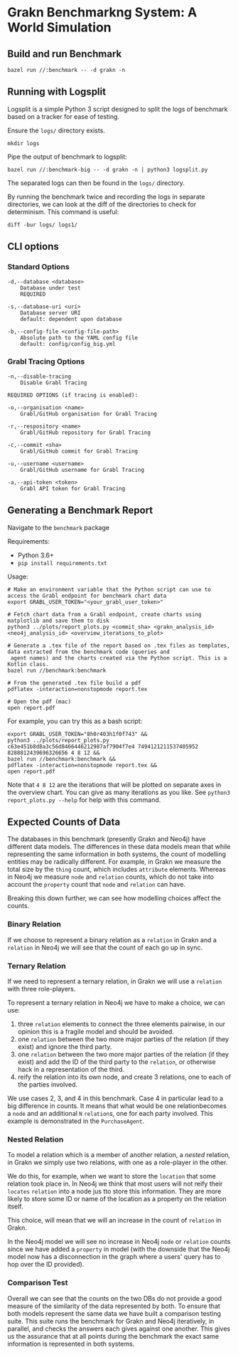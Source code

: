 # Grakn Benchmarkng System: A World Simulation

## Build and run Benchmark
```shell script
bazel run //:benchmark -- -d grakn -n
```

## Running with Logsplit
Logsplit is a simple Python 3 script designed to split the logs of benchmark based on a tracker for ease of testing.

Ensure the `logs/` directory exists.
```shell script
mkdir logs
```
Pipe the output of benchmark to logsplit:
```shell script
bazel run //:benchmark-big -- -d grakn -n | python3 logsplit.py
```
The separated logs can then be found in the `logs/` directory.

By running the benchmark twice and recording the logs in separate directories, we can look at the diff of the directories to check for determinism. This command is useful:
```shell script
diff -bur logs/ logs1/
```

## CLI options

### Standard Options
```
-d,--database <database>
    Database under test
    REQUIRED

-s,--database-uri <uri>
    Database server URI
    default: dependent upon database

-b,--config-file <config-file-path>
    Absolute path to the YAML config file
    default: config/config_big.yml
```

### Grabl Tracing Options
```
-n,--disable-tracing
    Disable Grabl Tracing

REQUIRED OPTIONS (if tracing is enabled):

-o,--organisation <name>
    Grabl/GitHub organisation for Grabl Tracing

-r,--respository <name>
    Grabl/GitHub repository for Grabl Tracing

-c,--commit <sha>
    Grabl/GitHub commit for Grabl Tracing

-u,--username <username>
    Grabl/GitHub username for Grabl Tracing

-a,--api-token <token>
    Grabl API token for Grabl Tracing
```

## Generating a Benchmark Report

Navigate to the `benchmark` package

Requirements:
- Python 3.6+
- `pip install requirements.txt`

Usage:
```
# Make an environment variable that the Python script can use to access the Grabl endpoint for benchmark chart data 
export GRABL_USER_TOKEN="<your_grabl_user_token>"

# Fetch chart data from a Grabl endpoint, create charts using matplotlib and save them to disk
python3 ../plots/report_plots.py <commit_sha> <grakn_analysis_id> <neo4j_analysis_id> <overview_iterations_to_plot>

# Generate a .tex file of the report based on .tex files as templates, data extracted from the benchmark code (queries and
 agent names) and the charts created via the Python script. This is a Kotlin class.
bazel run //benchmark:benchmark

# From the generated .tex file build a pdf
pdflatex -interaction=nonstopmode report.tex

# Open the pdf (mac)
open report.pdf
```

For example, you can try this as a bash script:
```
export GRABL_USER_TOKEN="8h0r403h1f0f743" &&
python3 ../plots/report_plots.py c63e451b8d8a3c56d8466446212987af7904f7e4 7494121211537405952 8288812439696326656 4 8 12 &&
bazel run //benchmark:benchmark &&
pdflatex -interaction=nonstopmode report.tex &&
open report.pdf
```

Note that `4 8 12` are the iterations that will be plotted on separate axes in the overview chart. You can give as many iterations as you like.
See `python3 report_plots.py --help` for help with this command.

## Expected Counts of Data

The databases in this benchmark (presently Grakn and Neo4j) have different data models. The differences in these data models mean that while representing the same information in both systems, the count of modelling entities may be radically different. For example, in Grakn we measure the total size by the `thing` count, which includes `attribute` elements. Whereas in Neo4j we measure `node` and `relation` counts, which do not take into account the `property` count that `node` and `relation` can have.

Breaking this down further, we can see how modelling choices affect the counts.

### Binary Relation
If we choose to represent a binary relation as a `relation` in Grakn and a `relation` in Neo4j we will see that the count of each go up in sync.

### Ternary Relation
If we need to represent a ternary relation, in Grakn we will use a `relation` with three role-players. 

To represent a ternary relation in Neo4j we have to make a choice, we can use:
1. three `relation` elements to connect the three elements pairwise, in our opinion this is a fragile model and should be avoided.
2. one `relation` between the two more major parties of the relation (if they exist) and ignore the third party.
3. one `relation` between the two more major parties of the relation (if they exist) and add the ID of the third party to the `relation`, or otherwise hack in a representation of the third.
4. reify the relation into its own node, and create 3 relations, one to each of the parties involved.

We use cases 2, 3, and 4 in this benchmark. Case 4 in particular lead to a big difference in counts. It means that what would be one relationbecomes a `node` and an additional `N` `relation`s, one for each party involved. This example is demonstrated in the `PurchaseAgent`.

### Nested Relation

To model a relation which is a member of another relation, a _nested_ relation, in Grakn we simply use two relations, with one as a role-player in the other.

We do this, for example, when we want to store the `location` that some relation took place in. In Neo4j we think that most users will not reify their `locates` `relation` into a node jus tto store this information. They are more likely to store some ID or name of the location as a property on the relation itself.

This choice, will mean that we will an increase in the count of `relation` in Grakn. 

In the Neo4j model we will see no increase in Neo4j `node` or `relation` counts since we have added a `property` in model (with the downside that the Neo4j model now has a disconnection in the graph where a users' query has to hop over the ID provided).

### Comparison Test
Overall we can see that the counts on the two DBs do not provide a good measure of the similarity of the data represented by both. To ensure that both models represent the same data we have built a comparison testing suite. This suite runs the benchmark for Grakn and Neo4j iteratively, in parallel, and checks the answers each gives against one another. This gives us the assurance that at all points during the benchmark the exact same information is represented in both systems.